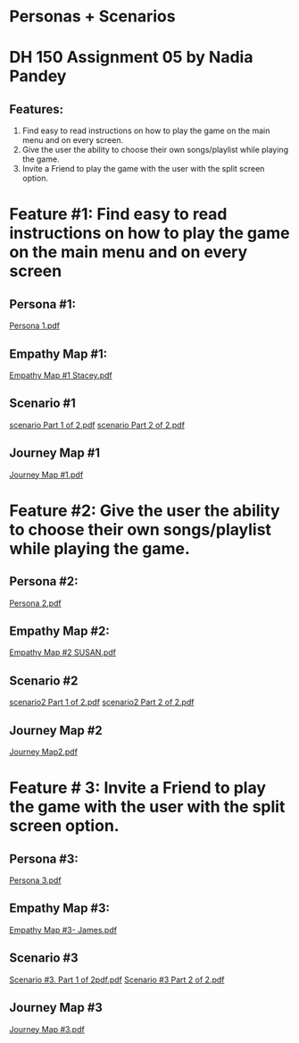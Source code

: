 # Personas + Scenarios 

# DH 150 Assignment 05 by Nadia Pandey

## Features:
1. Find easy to read instructions on how to play the game on the main menu and on every screen.
2. Give the user the ability to choose their own songs/playlist while playing the game.
3. Invite a Friend to play the game with the user with the split screen option.


# Feature #1: Find easy to read instructions on how to play the game on the main menu and on every screen


## Persona #1:

[Persona 1.pdf](https://github.com/pandeynadia/nadia/files/4184529/Persona.1.pdf)

## Empathy Map #1:

[Empathy Map #1 Stacey.pdf](https://github.com/pandeynadia/nadia/files/4184516/Empathy.Map.1.Stacey.pdf)

## Scenario #1  

[scenario Part 1 of 2.pdf](https://github.com/pandeynadia/nadia/files/4184541/scenario.Part.1.of.2.pdf)
[scenario Part 2 of 2.pdf](https://github.com/pandeynadia/nadia/files/4184542/scenario.Part.2.of.2.pdf)

## Journey Map #1

[Journey Map #1.pdf](https://github.com/pandeynadia/nadia/files/4184547/Journey.Map.1.pdf)


# Feature #2: Give the user the ability to choose their own songs/playlist while playing the game.


## Persona #2:

[Persona 2.pdf](https://github.com/pandeynadia/nadia/files/4184531/Persona.2.pdf)

## Empathy Map #2:

[Empathy Map #2 SUSAN.pdf](https://github.com/pandeynadia/nadia/files/4184517/Empathy.Map.2.SUSAN.pdf)

## Scenario #2

[scenario2 Part 1 of 2.pdf](https://github.com/pandeynadia/nadia/files/4184556/scenario2.Part.1.of.2.pdf)
[scenario2 Part 2 of 2.pdf](https://github.com/pandeynadia/nadia/files/4184557/scenario2.Part.2.of.2.pdf)

## Journey Map #2

[Journey Map2.pdf](https://github.com/pandeynadia/nadia/files/4184558/Journey.Map2.pdf)


# Feature # 3: Invite a Friend to play the game with the user with the split screen option.


## Persona #3:

[Persona 3.pdf](https://github.com/pandeynadia/nadia/files/4184534/Persona.3.pdf)

## Empathy Map #3:

[Empathy Map #3- James.pdf](https://github.com/pandeynadia/nadia/files/4184518/Empathy.Map.3-.James.pdf)

## Scenario #3

[Scenario #3. Part 1 of 2pdf.pdf](https://github.com/pandeynadia/nadia/files/4184563/Scenario.3.Part.1.of.2pdf.pdf)
[Scenario #3 Part 2 of 2.pdf](https://github.com/pandeynadia/nadia/files/4184564/Scenario.3.Part.2.of.2.pdf)

## Journey Map #3

[Journey Map #3.pdf](https://github.com/pandeynadia/nadia/files/4184566/Journey.Map.3.pdf)
